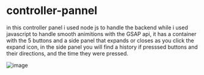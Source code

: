 # controller-pannel

in this controller panel i used node js to handle the backend while i used
javascript to handle smooth animitions with the GSAP api, it has a container with the 5 buttons
and a side panel that expands or closes as you click the expand icon, in the side panel you will find
a history if presssed buttons and their directions, and the time they were pressed.

![image](https://github.com/faresAlharbi0/controller-pannel/assets/122399786/26493959-3765-48f4-aa08-ca75f1f42919)
